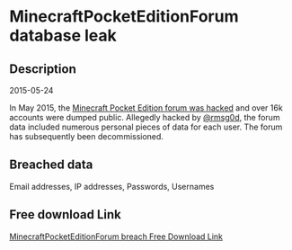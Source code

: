 # MinecraftPocketEditionForum database leak

## Description

2015-05-24

In May 2015, the <a href="http://www.databreaches.net/minecraft-pocket-edition-forum-hacked-dumped/" target="_blank" rel="noopener">Minecraft Pocket Edition forum was hacked</a> and over 16k accounts were dumped public. Allegedly hacked by <a href="https://twitter.com/rmsg0d" target="_blank" rel="noopener">@rmsg0d</a>, the forum data included numerous personal pieces of data for each user. The forum has subsequently been decommissioned.

## Breached data

Email addresses, IP addresses, Passwords, Usernames

## Free download Link

[MinecraftPocketEditionForum breach Free Download Link](https://tinyurl.com/2b2k277t)
